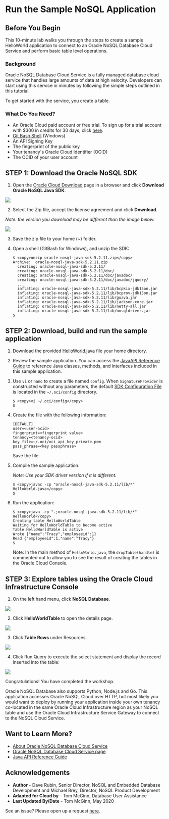 # Run the Sample NoSQL Application
## Before You Begin

This 10-minute lab walks you through the steps to create a sample HelloWorld application to connect to an Oracle NoSQL Database Cloud Service and perform basic table level operations.

### Background
Oracle NoSQL Database Cloud Service is a fully managed database cloud service that handles large amounts of data at high velocity. Developers can start using this service in minutes by following the simple steps outlined in this tutorial.

To get started with the service, you create a table.

### What Do You Need?

* An Oracle Cloud paid account or free trial. To sign up for a trial account with $300 in credits for 30 days, click [here](http://oracle.com/cloud/free).
* [Git Bash Shell](https://gitforwindows.org/) (Windows)
* An API Signing Key
* The fingerprint of the public key
* Your tenancy's Oracle Cloud Identifier (OCID)
* The OCID of your user account

## STEP 1: Download the Oracle NoSQL SDK

1. Open the [Oracle Cloud Download](https://www.oracle.com/downloads/cloud/oracle-cloud-downloads.html) page in a browser and click **Download Oracle NoSQL Java SDK**.

  ![](images/download-sdk.png " ")

2. Select the Zip file, accept the license agreement and click **Download**.

  *Note: the version you download may be different than the image below.*

  ![](images/select-sdk-zip.png " ")

3. Save the zip file to your home (~) folder.

4. Open a shell (GitBash for Windows), and unzip the SDK:

    ```
    $ <copy>unzip oracle-nosql-java-sdk-5.2.11.zip</copy>
    Archive:  oracle-nosql-java-sdk-5.2.11.zip
      creating: oracle-nosql-java-sdk-5.2.11/
      creating: oracle-nosql-java-sdk-5.2.11/doc/
      creating: oracle-nosql-java-sdk-5.2.11/doc/javadoc/
      creating: oracle-nosql-java-sdk-5.2.11/doc/javadoc/jquery/
      ...
      inflating: oracle-nosql-java-sdk-5.2.11/lib/bcpkix-jdk15on.jar
      inflating: oracle-nosql-java-sdk-5.2.11/lib/bcprov-jdk15on.jar
      inflating: oracle-nosql-java-sdk-5.2.11/lib/guava.jar
      inflating: oracle-nosql-java-sdk-5.2.11/lib/jackson-core.jar
      inflating: oracle-nosql-java-sdk-5.2.11/lib/netty-all.jar
      inflating: oracle-nosql-java-sdk-5.2.11/lib/nosqldriver.jar
    $
    ```
## STEP 2: Download, build and run the sample application

1. Download the provided [HelloWorld.java](https://objectstorage.us-ashburn-1.oraclecloud.com/p/qCpBRv5juyWwIF4dv9h98YWCDD50574Y6OwsIHhEMgI/n/c4u03/b/data-management-library-files/o/HelloWorld.java) file your home directory.

2. Review the sample application. You can access the [JavaAPI Reference Guide](https://docs.oracle.com/en/cloud/paas/nosql-cloud/csnjv/index.html) to reference Java classes, methods, and interfaces included in this sample application.

3. Use `vi` or `nano` to create a file named `config`. When `SignatureProvider` is constructed without any parameters, the default [SDK Configuration File](https://docs.cloud.oracle.com/iaas/Content/API/Concepts/sdkconfig.htm) is located in the `~/.oci/config` directory.

    ```
    $ <copy>vi ~/.oci/config</copy>
    $
    ```
4. Create the file with the following information:

    ```
    [DEFAULT]
    user=<user-ocid>
    fingerprint=<fingerprint value>
    tenancy=<tenancy-ocid>
    key_file=~/.oci/oci_api_key_private.pem
    pass_phrase=<key passphrase>
    ```

    Save the file.

5. Compile the sample application:

    *Note: Use your SDK driver version if it is different.*

    ```
    $ <copy>javac -cp "oracle-nosql-java-sdk-5.2.11/lib/*" HelloWorld.java</copy>
    $
    ```

6. Run the application:

    ```
    $ <copy>java -cp ".;oracle-nosql-java-sdk-5.2.11/lib/*" HelloWorld</copy>
    Creating table HelloWorldTable
    Waiting for HelloWorldTable to become active
    Table HelloWorldTable is active
    Wrote {"name":"Tracy","employeeid":1}
    Read {"employeeid":1,"name":"Tracy"}
    $
    ```

    Note: In the main method of `HelloWorld.java`, the `dropTable(handle)` is commented out to allow you to see the result of creating the tables in the Oracle Cloud Console.

## STEP 3: Explore tables using the Oracle Cloud Infrastructure Console

1. On the left hand menu, click **NoSQL Database**.

  ![](images/nosql-cloud.png " ")

2. Click **HelloWorldTable** to open the details page.

  ![](images/open-helloworldtable.png " ")

3. Click **Table Rows** under Resources.

  ![](images/helloworldtable.png " ")

4. Click Run Query to execute the select statement and display the record inserted into the table:

  ![](images/run-query.png " ")

Congratulations! You have completed the workshop.

Oracle NoSQL Database also supports Python, Node.js and Go. This application accesses Oracle NoSQL Cloud over HTTP, but most likely you would want to deploy by running your application inside your own tenancy co-located in the same Oracle Cloud Infrastructure region as your NoSQL table and use the Oracle Cloud Infrastructure Service Gateway to connect to the NoSQL Cloud Service.

## Want to Learn More?

* [About Oracle NoSQL Database Cloud Service](https://docs.oracle.com/pls/topic/lookup?ctx=cloud&id=CSNSD-GUID-88373C12-018E-4628-B241-2DFCB7B16DE8)
* [Oracle NoSQL Database Cloud Service page](https://cloud.oracle.com/en_US/nosql)
* [Java API Reference Guide](https://docs.oracle.com/en/cloud/paas/nosql-cloud/csnjv/index.html)

## Acknowledgements
* **Author** - Dave Rubin, Senior Director, NoSQL and Embedded Database Development and Michael Brey, Director, NoSQL Product Development
* **Adapted for Cloud by** -  Tom McGinn, Database User Assistance
* **Last Updated By/Date** - Tom McGinn, May 2020

See an issue?  Please open up a request [here](https://github.com/oracle/learning-library/issues).

